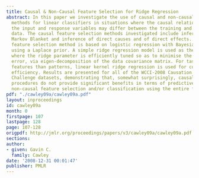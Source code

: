 ```yaml
---
title: Causal & Non-Causal Feature Selection for Ridge Regression
abstract: In this paper we investigate the use of causal and non-causal feature selection
  methods for linear classifiers in situations where the causal relationships between
  the input and response variables may differ between the training and operational
  data. The causal feature selection methods investigated include inference of the
  Markov Blanket and inference of direct causes and of direct effects. The non-causal
  feature selection method is based on logistic regression with Bayesian regularisation
  using a Laplace prior. A simple ridge regression model is used as the base classifier,
  where the ridge parameter is efficiently tuned so as to minimise the leave-one-out
  error, via eigen-decomposition of the data covariance matrix. For tasks with more
  features than patterns, linear kernel ridge regression is used for computational
  efficiency. Results are presented for all of the WCCI-2008 Causation and Prediction
  Challenge datasets, demonstrating that, somewhat surprisingly, causal feature selection
  procedures do not provide significant benefits in terms of predictive accuracy over
  non-causal feature selection and/or classification using the entire feature set.
pdf: "./cawley09a/cawley09a.pdf"
layout: inproceedings
id: cawley09a
month: 0
firstpage: 107
lastpage: 128
page: 107-128
origpdf: http://jmlr.org/proceedings/papers/v3/cawley09a/cawley09a.pdf
sections: 
author:
- given: Gavin C.
  family: Cawley
date: '2008-12-31 00:01:47'
publisher: PMLR
---
```

